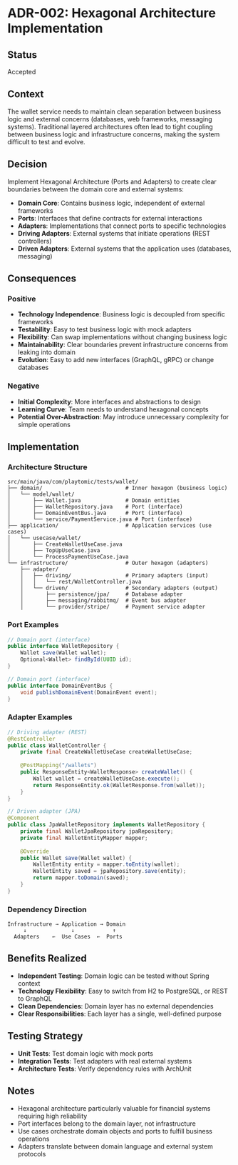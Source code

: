 # ADR-002: Hexagonal Architecture Implementation

## Status
Accepted

## Context
The wallet service needs to maintain clean separation between business logic and external concerns (databases, web frameworks, messaging systems). Traditional layered architectures often lead to tight coupling between business logic and infrastructure concerns, making the system difficult to test and evolve.

## Decision
Implement Hexagonal Architecture (Ports and Adapters) to create clear boundaries between the domain core and external systems:

- **Domain Core**: Contains business logic, independent of external frameworks
- **Ports**: Interfaces that define contracts for external interactions
- **Adapters**: Implementations that connect ports to specific technologies
- **Driving Adapters**: External systems that initiate operations (REST controllers)
- **Driven Adapters**: External systems that the application uses (databases, messaging)

## Consequences

### Positive
- **Technology Independence**: Business logic is decoupled from specific frameworks
- **Testability**: Easy to test business logic with mock adapters
- **Flexibility**: Can swap implementations without changing business logic
- **Maintainability**: Clear boundaries prevent infrastructure concerns from leaking into domain
- **Evolution**: Easy to add new interfaces (GraphQL, gRPC) or change databases

### Negative
- **Initial Complexity**: More interfaces and abstractions to design
- **Learning Curve**: Team needs to understand hexagonal concepts
- **Potential Over-Abstraction**: May introduce unnecessary complexity for simple operations

## Implementation

### Architecture Structure
```
src/main/java/com/playtomic/tests/wallet/
├── domain/                          # Inner hexagon (business logic)
│   └── model/wallet/
│       ├── Wallet.java              # Domain entities
│       ├── WalletRepository.java    # Port (interface)
│       ├── DomainEventBus.java      # Port (interface)
│       └── service/PaymentService.java # Port (interface)
├── application/                     # Application services (use cases)
│   └── usecase/wallet/
│       ├── CreateWalletUseCase.java
│       ├── TopUpUseCase.java
│       └── ProcessPaymentUseCase.java
└── infrastructure/                  # Outer hexagon (adapters)
    ├── adapter/
    │   ├── driving/                 # Primary adapters (input)
    │   │   └── rest/WalletController.java
    │   └── driven/                  # Secondary adapters (output)
    │       ├── persistence/jpa/     # Database adapter
    │       ├── messaging/rabbitmq/  # Event bus adapter
    │       └── provider/stripe/     # Payment service adapter
```

### Port Examples
```java
// Domain port (interface)
public interface WalletRepository {
    Wallet save(Wallet wallet);
    Optional<Wallet> findById(UUID id);
}

// Domain port (interface)
public interface DomainEventBus {
    void publishDomainEvent(DomainEvent event);
}
```

### Adapter Examples
```java
// Driving adapter (REST)
@RestController
public class WalletController {
    private final CreateWalletUseCase createWalletUseCase;
    
    @PostMapping("/wallets")
    public ResponseEntity<WalletResponse> createWallet() {
        Wallet wallet = createWalletUseCase.execute();
        return ResponseEntity.ok(WalletResponse.from(wallet));
    }
}

// Driven adapter (JPA)
@Component
public class JpaWalletRepository implements WalletRepository {
    private final WalletJpaRepository jpaRepository;
    private final WalletEntityMapper mapper;
    
    @Override
    public Wallet save(Wallet wallet) {
        WalletEntity entity = mapper.toEntity(wallet);
        WalletEntity saved = jpaRepository.save(entity);
        return mapper.toDomain(saved);
    }
}
```

### Dependency Direction
```
Infrastructure → Application → Domain
     ↓              ↓            ↑
  Adapters    ←  Use Cases  ←  Ports
```

## Benefits Realized
- **Independent Testing**: Domain logic can be tested without Spring context
- **Technology Flexibility**: Easy to switch from H2 to PostgreSQL, or REST to GraphQL
- **Clean Dependencies**: Domain layer has no external dependencies
- **Clear Responsibilities**: Each layer has a single, well-defined purpose

## Testing Strategy
- **Unit Tests**: Test domain logic with mock ports
- **Integration Tests**: Test adapters with real external systems
- **Architecture Tests**: Verify dependency rules with ArchUnit

## Notes
- Hexagonal architecture particularly valuable for financial systems requiring high reliability
- Port interfaces belong to the domain layer, not infrastructure
- Use cases orchestrate domain objects and ports to fulfill business operations
- Adapters translate between domain language and external system protocols